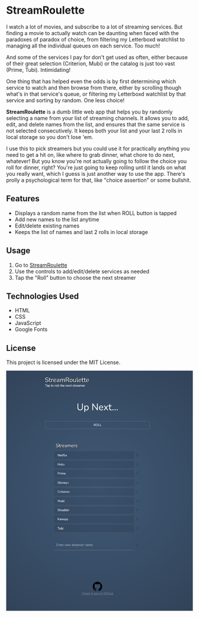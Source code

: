 # StreamRoulette
I watch a lot of movies, and subscribe to a lot of streaming services. But finding a movie to actually watch can be daunting when faced with the paradoxes of paradox of choice, from filtering my Letterboxd watchlist to managing all the individual queues on each service. Too much!

And some of the services I pay for don't get used as often, either because of their great selection (Criterion, Mubi) or the catalog is just too vast (Prime, Tubi). Intimidating!

One thing that has helped even the odds is by first determining which service to watch and then browse from there, either by scrolling though what's in that service's queue, or filtering my Letterboxd watchlist by that service and sorting by random. One less choice!

**StreamRoulette** is a dumb little web app that helps you by randomly selecting a name from your list of streaming channels. It allows you to add, edit, and delete names from the list, and ensures that the same service is not selected consecutively. It keeps both your list and your last 2 rolls in local storage so you don't lose 'em.

I use this to pick streamers but you could use it for practically anything you need to get a hit on, like where to grab dinner, what chore to do next, whatever! But you know you're not actually going to follow the choice you roll for dinner, right? You're just going to keep rolling until it lands on what you really want, which I guess is just another way to use the app. There's prolly a psychological term for that, like "choice assertion" or some bullshit.

## Features
- Displays a random name from the list when ROLL button is tapped
- Add new names to the list anytime
- Edit/delete existing names
- Keeps the list of names and last 2 rolls in local storage

## Usage
1. Go to [StreamRoulette](https://streamroulette.netlify.app)
2. Use the controls to add/edit/delete services as needed
3. Tap the "Roll" button to choose the next streamer

## Technologies Used
- HTML
- CSS
- JavaScript
- Google Fonts

## License
This project is licensed under the MIT License.

![Screenshot](screenshot.png)
